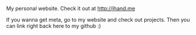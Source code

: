 My personal website. Check it out at http://jhand.me

If you wanna get meta, go to my website and check out projects. Then you can link right back here to my github :)
